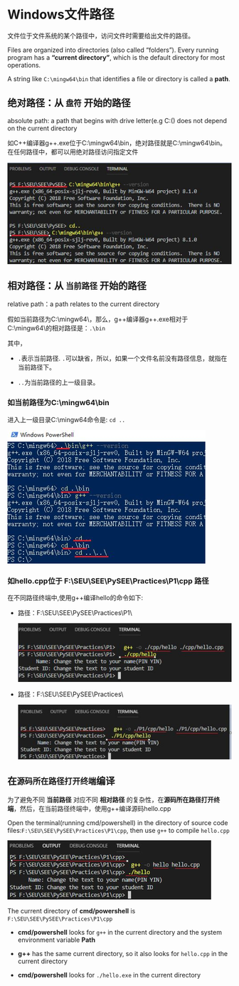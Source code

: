 # Windows文件路径

文件位于文件系统的某个路径中，访问文件时需要给出文件的路径。

Files are organized into directories (also called “folders”). Every running program has a **“current directory”**, which is the default directory for most operations.

A string like `C:\mingw64\bin` that identifies a file or directory is called a **path**.

## 绝对路径：从 `盘符` 开始的路径

absolute path: a path that begins with drive letter(e.g C:\() does not depend on the current directory

如C++编译器g++.exe位于C:\mingw64\bin，绝对路径就是C:\mingw64\bin。在任何路径中，都可以用绝对路径访问指定文件

![abspath](./img/abspath.jpg)

## 相对路径：从 `当前路径` 开始的路径

relative path：a path relates to the current directory

假如当前路径为C:\mingw64\，那么，g++编译器g++.exe相对于C:\mingw64\的相对路径是：`.\bin`

其中，

* `.`表示当前路径. `.`可以缺省，所以，如果一个文件名前没有路径信息，就指在当前路径下。

* `..`为当前路径的上一级目录。

### 如当前路径为C:\mingw64\bin

进入上一级目录C:\mingw64命令是: `cd ..`

![relpath](./img/relpath.jpg)

### 如hello.cpp位于 F:\SEU\SEE\PySEE\Practices\P1\cpp 路径

在不同路径终端中,使用g++编译hello的命令如下:

* 路径：F:\SEU\SEE\PySEE\Practices\P1\

   ![relpath-p1-cpp](./img/relpath-p1-cpp.jpg)

* 路径：F:\SEU\SEE\PySEE\Practices\

  ![relpath-Practices-cpp](./img/relpath-practices-cpp.jpg)

## 在`源码所在路径打开终端`编译

为了避免不同 **当前路径** 对应不同 **相对路径** 的复杂性，在**源码所在路径打开终端**，然后，在当前路径终端中，使用g++编译源码hello.cpp

Open the terminal(running cmd/powershell) in the directory of source code files:`F:\SEU\SEE\PySEE\Practices\P1\cpp`, then use `g++` to compile `hello.cpp`

![relpath-cpp](./img/relpath-cpp.jpg)

The current directory of  **cmd/powershell** is `F:\SEU\SEE\PySEE\Practices\P1\cpp`

* **cmd/powershell** looks for `g++` in the current directory and the system environment variable **Path**

* **g++** has the same current directory, so it also looks for `hello.cpp` in the current directory

* **cmd/powershell** looks for `./hello.exe` in the current directory 